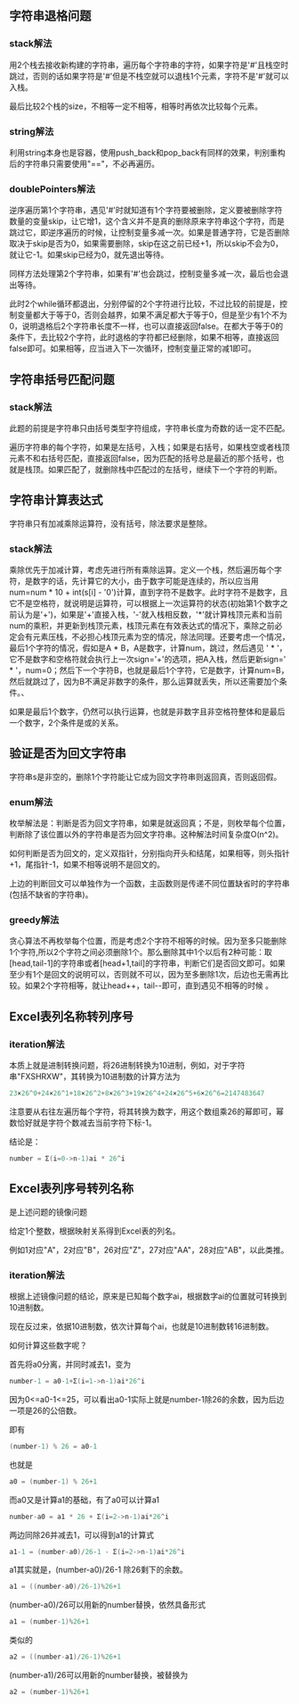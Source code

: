 ## 字符串退格问题

### stack解法

用2个栈去接收新构建的字符串，遍历每个字符串的字符，如果字符是'#'且栈空时跳过，否则的话如果字符是'#'但是不栈空就可以退栈1个元素，字符不是'#'就可以入栈。

最后比较2个栈的size，不相等一定不相等，相等时再依次比较每个元素。

### string解法

利用string本身也是容器，使用push_back和pop_back有同样的效果，判别重构后的字符串只需要使用"=="，不必再遍历。

### doublePointers解法

逆序遍历第1个字符串，遇见'#'时就知道有1个字符要被删除，定义要被删除字符数量的变量skip，让它增1，这个含义并不是真的删除原来字符串这个字符，而是跳过它，即逆序遍历的时候，让控制变量多减一次。如果是普通字符，它是否删除取决于skip是否为0，如果需要删除，skip在这之前已经+1，所以skip不会为0，就让它-1。如果skip已经为0，就先退出等待。

同样方法处理第2个字符串，如果有'#'也会跳过，控制变量多减一次，最后也会退出等待。

此时2个while循环都退出，分别停留的2个字符进行比较，不过比较的前提是，控制变量都大于等于0，否则会越界，如果不满足都大于等于0，但是至少有1个不为0，说明退格后2个字符串长度不一样，也可以直接返回false。在都大于等于0的条件下，去比较2个字符，此时退格的字符都已经删除，如果不相等，直接返回false即可。如果相等，应当进入下一次循环，控制变量正常的减1即可。

## 字符串括号匹配问题

### stack解法

此题的前提是字符串只由括号类型字符组成，字符串长度为奇数的话一定不匹配。

遍历字符串的每个字符，如果是左括号，入栈；如果是右括号，如果栈空或者栈顶元素不和右括号匹配，直接返回false，因为匹配的括号总是最近的那个括号，也就是栈顶。如果匹配了，就删除栈中匹配过的左括号，继续下一个字符的判断。

## 字符串计算表达式

字符串只有加减乘除运算符，没有括号，除法要求是整除。

### stack解法

乘除优先于加减计算，考虑先进行所有乘除运算。定义一个栈，然后遍历每个字符，是数字的话，先计算它的大小，由于数字可能是连续的，所以应当用 num=num * 10 + int(s[i] - '0')计算，直到字符不是数字。此时字符不是数字，且它不是空格符，就说明是运算符，可以根据上一次运算符的状态(初始第1个数字之前认为是'+')，如果是'+'直接入栈，'-'就入栈相反数，'*'就计算栈顶元素和当前num的乘积，并更新到栈顶元素，栈顶元素在有效表达式的情况下，乘除之前必定会有元素压栈，不必担心栈顶元素为空的情况，除法同理。还要考虑一个情况，最后1个字符的情况，假如是A * B，A是数字，计算num，跳过，然后遇见 ' * '，它不是数字和空格符就会执行上一次sign='+'的选项，把A入栈，然后更新sign=' * '，num=0；然后下一个字符B，也就是最后1个字符，它是数字，计算num=B，然后就跳过了，因为B不满足非数字的条件，那么运算就丢失，所以还需要加个条件。、

如果是最后1个数字，仍然可以执行运算，也就是非数字且非空格符整体和是最后一个数字，2个条件是或的关系。

## 验证是否为回文字符串

字符串s是非空的，删除1个字符能让它成为回文字符串则返回真，否则返回假。

### enum解法

枚举解法是：判断是否为回文字符串，如果是就返回真；不是，则枚举每个位置，判断除了该位置以外的字符串是否为回文字符串。这种解法时间复杂度O(n^2)。

如何判断是否为回文的，定义双指针，分别指向开头和结尾，如果相等，则头指针+1，尾指针-1，如果不相等说明不是回文的。

上边的判断回文可以单独作为一个函数，主函数则是传递不同位置缺省时的字符串(包括不缺省的字符串)。

### greedy解法

贪心算法不再枚举每个位置，而是考虑2个字符不相等的时候。因为至多只能删除1个字符,所以2个字符之间必须删除1个。那么删除其中1个以后有2种可能：取[head,tail-1]的字符串或者[head+1,tail]的字符串，判断它们是否回文即可。如果至少有1个是回文的说明可以，否则就不可以，因为至多删除1次，后边也无需再比较。如果2个字符相等，就让head++，tail--即可，直到遇见不相等的时候 。

## Excel表列名称转列序号

### iteration解法

本质上就是进制转换问题，将26进制转换为10进制，例如，对于字符串"FXSHRXW"，其转换为10进制数的计算方法为

```c++
23×26^0+24×26^1+18×26^2+8×26^3+19×26^4+24×26^5+6×26^6=2147483647
```

注意要从右往左遍历每个字符，将其转换为数字，用这个数组乘26的幂即可，幂数恰好就是字符个数减去当前字符下标-1。

结论是：

```c++
number = Σ(i=0->n-1)ai * 26^i
```

## Excel表列序号转列名称

是上述问题的镜像问题

给定1个整数，根据映射关系得到Excel表的列名。

例如1对应"A"，2对应"B"，26对应"Z"，27对应"AA"，28对应"AB"，以此类推。

### iteration解法

根据上述镜像问题的结论，原来是已知每个数字ai，根据数字ai的位置就可转换到10进制数。

现在反过来，依据10进制数，依次计算每个ai，也就是10进制数转16进制数。

如何计算这些数字呢？

首先将a0分离，并同时减去1，变为

```c++
number-1 = a0-1+Σ(i=1->n-1)ai*26^i
```

因为0<=a0-1<=25，可以看出a0-1实际上就是number-1除26的余数，因为后边一项是26的公倍数。

即有

```c++
(number-1) % 26 = a0-1
```

也就是

```c++
a0 = (number-1) % 26+1
```

而a0又是计算a1的基础，有了a0可以计算a1

```c++
number-a0 = a1 * 26 + Σ(i=2->n-1)ai*26^i
```

两边同除26并减去1，可以得到a1的计算式

```c++
a1-1 = (number-a0)/26-1 - Σ(i=2->n-1)ai*26^i
```

a1其实就是，(number-a0)/26-1 除26剩下的余数。

```c++
a1 = ((number-a0)/26-1)%26+1
```

(number-a0)/26可以用新的number替换，依然具备形式

```c++
a1 = (number-1)%26+1
```

类似的

```c++
a2 = ((number-a1)/26-1)%26+1
```

(number-a1)/26可以用新的number替换，被替换为

```c++
a2 = (number-1)%26+1
```

